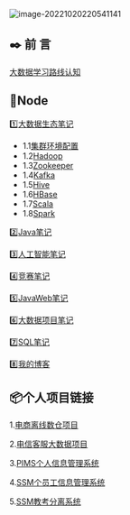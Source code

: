 

![image-20221020220541141](https://pic-1313413291.cos.ap-nanjing.myqcloud.com/image-20221020220541141.png)



## :black_nib: 前  言

[大数据学习路线认知](https://kdocs.cn/l/cf418WcENzMl)



## :bookmark_tabs:Node

:one:[大数据生态笔记](https://github.com/FGL12321/Node/tree/main/01_BigData)

* 1.1[集群环境配置](https://github.com/FGL12321/Node/blob/main/01_BigData/00_BigData_environment.md)
* 1.2[Hadoop](https://github.com/FGL12321/Node/blob/main/01_BigData/01_Hadoop_Node.md)
* 1.3[Zookeeper](https://github.com/FGL12321/Node/blob/main/01_BigData/02_Zookeeper_Node.md)
* 1.4[Kafka](https://github.com/FGL12321/Node/blob/main/01_BigData/04_Kafka_Node.md)
* 1.5[Hive](https://github.com/FGL12321/Node/blob/main/01_BigData/05_Hive_Node.md)
* 1.6[HBase](https://github.com/FGL12321/Node/blob/main/01_BigData/06_HBase_Node.md)
* 1.7[Scala](https://github.com/FGL12321/Node/blob/main/01_BigData/07_Scala_Node.md)
* 1.8[Spark](https://github.com/FGL12321/Node/blob/main/01_BigData/08_Spark_Node.md)

:two:[Java笔记](https://github.com/FGL12321/Node/tree/main/02_Java_Node)

:three:[人工智能笔记](https://github.com/FGL12321/Node/tree/main/03_AI_Node)

:four:[竞赛笔记](https://github.com/FGL12321/Node/tree/main/04_Competition_Node)

:five:[JavaWeb笔记](https://github.com/FGL12321/Node/tree/main/05_JavaWeb_Node)

:six:[大数据项目笔记](https://github.com/FGL12321/Node/tree/main/06_Project_Node)

:seven:[SQL笔记](https://github.com/FGL12321/Node/tree/main/07_SQL_Node)

:eight:[我的博客](https://github.com/FGL12321/Node/tree/main/08_Brok)



## :package:个人项目链接

1.[电商离线数仓项目](https://gitee.com/fanggaolei/Data-Warehouse)

2.[电信客服大数据项目](https://gitee.com/fanggaolei/ct-fang-project)

3.[PIMS个人信息管理系统](https://gitee.com/fanggaolei/pims_code)

4.[SSM个员工信息管理系统](https://gitee.com/fanggaolei/SSM)

5.[SSM教考分离系统](https://gitee.com/fanggaolei/OnlineExamSSM)



